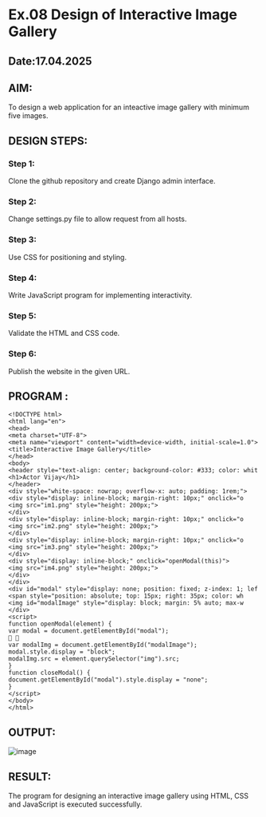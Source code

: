 # Ex.08 Design of Interactive Image Gallery
## Date:17.04.2025

## AIM:
To design a web application for an inteactive image gallery with minimum five images.

## DESIGN STEPS:

### Step 1:
Clone the github repository and create Django admin interface.

### Step 2:
Change settings.py file to allow request from all hosts.

### Step 3:
Use CSS for positioning and styling.

### Step 4:
Write JavaScript program for implementing interactivity.

### Step 5:
Validate the HTML and CSS code.

### Step 6:
Publish the website in the given URL.

## PROGRAM :
```
<!DOCTYPE html>
<html lang="en">
<head>
<meta charset="UTF-8">
<meta name="viewport" content="width=device-width, initial-scale=1.0">
<title>Interactive Image Gallery</title>
</head>
<body>
<header style="text-align: center; background-color: #333; color: whit
<h1>Actor Vijay</h1>
</header>
<div style="white-space: nowrap; overflow-x: auto; padding: 1rem;">
<div style="display: inline-block; margin-right: 10px;" onclick="o
<img src="im1.png" style="height: 200px;">
</div>
<div style="display: inline-block; margin-right: 10px;" onclick="o
<img src="im2.png" style="height: 200px;">
</div>
<div style="display: inline-block; margin-right: 10px;" onclick="o
<img src="im3.png" style="height: 200px;">
</div>
<div style="display: inline-block;" onclick="openModal(this)">
<img src="im4.png" style="height: 200px;">
</div>
</div>
<div id="modal" style="display: none; position: fixed; z-index: 1; lef
<span style="position: absolute; top: 15px; right: 35px; color: wh
<img id="modalImage" style="display: block; margin: 5% auto; max-w
</div>
<script>
function openModal(element) {
var modal = document.getElementById("modal");
 
var modalImg = document.getElementById("modalImage");
modal.style.display = "block";
modalImg.src = element.querySelector("img").src;
}
function closeModal() {
document.getElementById("modal").style.display = "none";
}
</script>
</body>
</html>
```
## OUTPUT:
![image](https://github.com/user-attachments/assets/153f6071-9a97-4b80-a5bb-874ffb3bd946)

## RESULT:
The program for designing an interactive image gallery using HTML, CSS and JavaScript is executed successfully.
